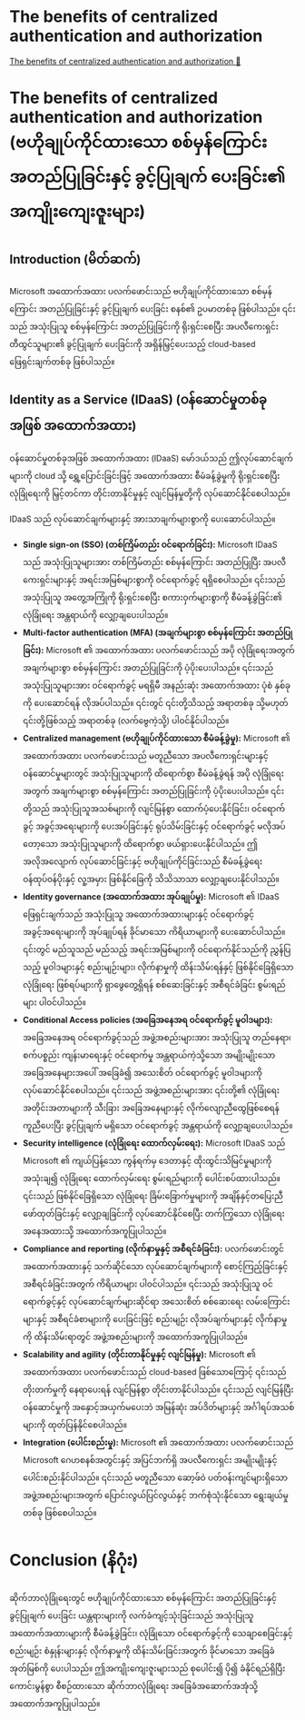 # The benefits of centralized authentication and authorization

[The benefits of centralized authentication and authorization 🔗](https://www.coursera.org/learn/microsoft-sc-900-exam-preparation-and-practice/supplement/RxK5s/the-benefits-of-centralized-authentication-and-authorization)

# The benefits of centralized authentication and authorization (ဗဟိုချုပ်ကိုင်ထားသော စစ်မှန်ကြောင်း အတည်ပြုခြင်းနှင့် ခွင့်ပြုချက် ပေးခြင်း၏ အကျိုးကျေးဇူးများ)

## Introduction (မိတ်ဆက်)

Microsoft အထောက်အထား ပလက်ဖောင်းသည် ဗဟိုချုပ်ကိုင်ထားသော စစ်မှန်ကြောင်း အတည်ပြုခြင်းနှင့် ခွင့်ပြုချက် ပေးခြင်း စနစ်၏ ဥပမာတစ်ခု ဖြစ်ပါသည်။ ၎င်းသည် အသုံးပြုသူ စစ်မှန်ကြောင်း အတည်ပြုခြင်းကို ရိုးရှင်းစေပြီး အပလီကေးရှင်း တီထွင်သူများ၏ ခွင့်ပြုချက် ပေးခြင်းကို အရှိန်မြှင့်ပေးသည့် cloud-based ဖြေရှင်းချက်တစ်ခု ဖြစ်ပါသည်။

## Identity as a Service (IDaaS) (ဝန်ဆောင်မှုတစ်ခုအဖြစ် အထောက်အထား)

ဝန်ဆောင်မှုတစ်ခုအဖြစ် အထောက်အထား (IDaaS) မော်ဒယ်သည် ဤလုပ်ဆောင်ချက်များကို cloud သို့ ရွှေ့ပြောင်းခြင်းဖြင့် အထောက်အထား စီမံခန့်ခွဲမှုကို ရိုးရှင်းစေပြီး လုံခြုံရေးကို မြှင့်တင်ကာ တိုင်းတာနိုင်မှုနှင့် လျင်မြန်မှုတို့ကို လုပ်ဆောင်နိုင်စေပါသည်။

IDaaS သည် လုပ်ဆောင်ချက်များနှင့် အားသာချက်များစွာကို ပေးဆောင်ပါသည်။

- **Single sign-on (SSO) (တစ်ကြိမ်တည်း ဝင်ရောက်ခြင်း):** Microsoft IDaaS သည် အသုံးပြုသူများအား တစ်ကြိမ်တည်း စစ်မှန်ကြောင်း အတည်ပြုပြီး အပလီကေးရှင်းများနှင့် အရင်းအမြစ်များစွာကို ဝင်ရောက်ခွင့် ရရှိစေပါသည်။ ၎င်းသည် အသုံးပြုသူ အတွေ့အကြုံကို ရိုးရှင်းစေပြီး စကားဝှက်များစွာကို စီမံခန့်ခွဲခြင်း၏ လုံခြုံရေး အန္တရာယ်ကို လျှော့ချပေးပါသည်။
- **Multi-factor authentication (MFA) (အချက်များစွာ စစ်မှန်ကြောင်း အတည်ပြုခြင်း):** Microsoft ၏ အထောက်အထား ပလက်ဖောင်းသည် အပို လုံခြုံရေးအတွက် အချက်များစွာ စစ်မှန်ကြောင်း အတည်ပြုခြင်းကို ပံ့ပိုးပေးပါသည်။ ၎င်းသည် အသုံးပြုသူများအား ဝင်ရောက်ခွင့် မရရှိမီ အနည်းဆုံး အထောက်အထား ပုံစံ နှစ်ခုကို ပေးဆောင်ရန် လိုအပ်ပါသည်။ ၎င်းတွင် ၎င်းတို့သိသည့် အရာတစ်ခု သို့မဟုတ် ၎င်းတို့ဖြစ်သည့် အရာတစ်ခု (လက်ဗွေကဲ့သို့) ပါဝင်နိုင်ပါသည်။
- **Centralized management (ဗဟိုချုပ်ကိုင်ထားသော စီမံခန့်ခွဲမှု):** Microsoft ၏ အထောက်အထား ပလက်ဖောင်းသည် မတူညီသော အပလီကေးရှင်းများနှင့် ဝန်ဆောင်မှုများတွင် အသုံးပြုသူများကို ထိရောက်စွာ စီမံခန့်ခွဲရန် အပို လုံခြုံရေးအတွက် အချက်များစွာ စစ်မှန်ကြောင်း အတည်ပြုခြင်းကို ပံ့ပိုးပေးပါသည်။ ၎င်းတို့သည် အသုံးပြုသူအသစ်များကို လျင်မြန်စွာ ထောက်ပံ့ပေးနိုင်ခြင်း၊ ဝင်ရောက်ခွင့် အခွင့်အရေးများကို ပေးအပ်ခြင်းနှင့် ရုပ်သိမ်းခြင်းနှင့် ဝင်ရောက်ခွင့် မလိုအပ်တော့သော အသုံးပြုသူများကို ထိရောက်စွာ ဖယ်ရှားပေးနိုင်ပါသည်။ ဤအလိုအလျောက် လုပ်ဆောင်ခြင်းနှင့် ဗဟိုချုပ်ကိုင်ခြင်းသည် စီမံခန့်ခွဲရေး ဝန်ထုပ်ဝန်ပိုးနှင့် လူ့အမှား ဖြစ်နိုင်ခြေကို သိသိသာသာ လျှော့ချပေးနိုင်ပါသည်။
- **Identity governance (အထောက်အထား အုပ်ချုပ်မှု):** Microsoft ၏ IDaaS ဖြေရှင်းချက်သည် အသုံးပြုသူ အထောက်အထားများနှင့် ဝင်ရောက်ခွင့် အခွင့်အရေးများကို အုပ်ချုပ်ရန် ခိုင်မာသော ကိရိယာများကို ပေးဆောင်ပါသည်။ ၎င်းတွင် မည်သူသည် မည်သည့် အရင်းအမြစ်များကို ဝင်ရောက်နိုင်သည်ကို ညွှန်ပြသည့် မူဝါဒများနှင့် စည်းမျဉ်းများ၊ လိုက်နာမှုကို ထိန်းသိမ်းရန်နှင့် ဖြစ်နိုင်ခြေရှိသော လုံခြုံရေး ဖြစ်ရပ်များကို ရှာဖွေတွေ့ရှိရန် စစ်ဆေးခြင်းနှင့် အစီရင်ခံခြင်း စွမ်းရည်များ ပါဝင်ပါသည်။
- **Conditional Access policies (အခြေအနေအရ ဝင်ရောက်ခွင့် မူဝါဒများ):** အခြေအနေအရ ဝင်ရောက်ခွင့်သည် အဖွဲ့အစည်းများအား အသုံးပြုသူ တည်နေရာ၊ စက်ပစ္စည်း ကျန်းမာရေးနှင့် ဝင်ရောက်မှု အန္တရာယ်ကဲ့သို့သော အမျိုးမျိုးသော အခြေအနေများအပေါ် အခြေခံ၍ အသေးစိတ် ဝင်ရောက်ခွင့် မူဝါဒများကို လုပ်ဆောင်နိုင်စေပါသည်။ ၎င်းသည် အဖွဲ့အစည်းများအား ၎င်းတို့၏ လုံခြုံရေး အတိုင်းအတာများကို သီးခြား အခြေအနေများနှင့် လိုက်လျောညီထွေဖြစ်စေရန် ကူညီပေးပြီး ခွင့်ပြုချက် မရှိသော ဝင်ရောက်ခွင့် အန္တရာယ်ကို လျှော့ချပေးပါသည်။
- **Security intelligence (လုံခြုံရေး ထောက်လှမ်းရေး):** Microsoft IDaaS သည် Microsoft ၏ ကျယ်ပြန့်သော ကွန်ရက်မှ ဒေတာနှင့် ထိုးထွင်းသိမြင်မှုများကို အသုံးချ၍ လုံခြုံရေး ထောက်လှမ်းရေး စွမ်းရည်များကို ပေါင်းစပ်ထားပါသည်။ ၎င်းသည် ဖြစ်နိုင်ခြေရှိသော လုံခြုံရေး ခြိမ်းခြောက်မှုများကို အချိန်နှင့်တပြေးညီ ဖော်ထုတ်ခြင်းနှင့် လျှော့ချခြင်းကို လုပ်ဆောင်နိုင်စေပြီး တက်ကြွသော လုံခြုံရေး အနေအထားသို့ အထောက်အကူပြုပါသည်။
- **Compliance and reporting (လိုက်နာမှုနှင့် အစီရင်ခံခြင်း):** ပလက်ဖောင်းတွင် အထောက်အထားနှင့် သက်ဆိုင်သော လုပ်ဆောင်ချက်များကို စောင့်ကြည့်ခြင်းနှင့် အစီရင်ခံခြင်းအတွက် ကိရိယာများ ပါဝင်ပါသည်။ ၎င်းသည် အသုံးပြုသူ ဝင်ရောက်ခွင့်နှင့် လုပ်ဆောင်ချက်များဆိုင်ရာ အသေးစိတ် စစ်ဆေးရေး လမ်းကြောင်းများနှင့် အစီရင်ခံစာများကို ပေးခြင်းဖြင့် စည်းမျဉ်း လိုအပ်ချက်များနှင့် လိုက်နာမှုကို ထိန်းသိမ်းရာတွင် အဖွဲ့အစည်းများကို အထောက်အကူပြုပါသည်။
- **Scalability and agility (တိုင်းတာနိုင်မှုနှင့် လျင်မြန်မှု):** Microsoft ၏ အထောက်အထား ပလက်ဖောင်းသည် cloud-based ဖြစ်သောကြောင့် ၎င်းသည် တိုးတက်မှုကို နေရာပေးရန် လျင်မြန်စွာ တိုင်းတာနိုင်ပါသည်။ ၎င်းသည် လျင်မြန်ပြီး ဝန်ဆောင်မှုကို အနှောင့်အယှက်မပေးဘဲ အမြန်ဆုံး အပ်ဒိတ်များနှင့် အင်္ဂါရပ်အသစ်များကို ထုတ်ပြန်နိုင်စေပါသည်။
- **Integration (ပေါင်းစည်းမှု):** Microsoft ၏ အထောက်အထား ပလက်ဖောင်းသည် Microsoft ဂေဟစနစ်အတွင်းနှင့် အပြင်ဘက်ရှိ အပလီကေးရှင်း အမျိုးမျိုးနှင့် ပေါင်းစည်းနိုင်ပါသည်။ ၎င်းသည် မတူညီသော ဆော့ဖ်ဝဲ ပတ်ဝန်းကျင်များရှိသော အဖွဲ့အစည်းများအတွက် ပြောင်းလွယ်ပြင်လွယ်နှင့် ဘက်စုံသုံးနိုင်သော ရွေးချယ်မှုတစ်ခု ဖြစ်စေပါသည်။

# Conclusion (နိဂုံး)

ဆိုက်ဘာလုံခြုံရေးတွင် ဗဟိုချုပ်ကိုင်ထားသော စစ်မှန်ကြောင်း အတည်ပြုခြင်းနှင့် ခွင့်ပြုချက် ပေးခြင်း ယန္တရားများကို လက်ခံကျင့်သုံးခြင်းသည် အသုံးပြုသူ အထောက်အထားများကို စီမံခန့်ခွဲခြင်း၊ လုံခြုံသော ဝင်ရောက်ခွင့်ကို သေချာစေခြင်းနှင့် စည်းမျဉ်း စံနှုန်းများနှင့် လိုက်နာမှုကို ထိန်းသိမ်းခြင်းအတွက် ခိုင်မာသော အခြေခံအုတ်မြစ်ကို ပေးပါသည်။ ဤအကျိုးကျေးဇူးများသည် စုပေါင်း၍ ပို၍ ခံနိုင်ရည်ရှိပြီး ကောင်းမွန်စွာ စီစဉ်ထားသော ဆိုက်ဘာလုံခြုံရေး အခြေခံအဆောက်အအုံသို့ အထောက်အကူပြုပါသည်။
